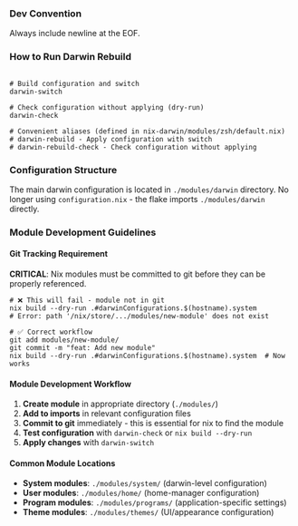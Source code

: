 ### Dev Convention
Always include newline at the EOF.

### How to Run Darwin Rebuild
```shell

# Build configuration and switch
darwin-switch

# Check configuration without applying (dry-run)
darwin-check

# Convenient aliases (defined in nix-darwin/modules/zsh/default.nix)
# darwin-rebuild - Apply configuration with switch
# darwin-rebuild-check - Check configuration without applying
```

### Configuration Structure
The main darwin configuration is located in `./modules/darwin` directory.
No longer using `configuration.nix` - the flake imports `./modules/darwin` directly.

### Module Development Guidelines

#### Git Tracking Requirement
**CRITICAL**: Nix modules must be committed to git before they can be properly referenced.

```shell
# ❌ This will fail - module not in git
nix build --dry-run .#darwinConfigurations.$(hostname).system
# Error: path '/nix/store/.../modules/new-module' does not exist

# ✅ Correct workflow
git add modules/new-module/
git commit -m "feat: Add new module"
nix build --dry-run .#darwinConfigurations.$(hostname).system  # Now works
```

#### Module Development Workflow
1. **Create module** in appropriate directory (`./modules/`)
2. **Add to imports** in relevant configuration files
3. **Commit to git** immediately - this is essential for nix to find the module
4. **Test configuration** with `darwin-check` or `nix build --dry-run`
5. **Apply changes** with `darwin-switch`

#### Common Module Locations
- **System modules**: `./modules/system/` (darwin-level configuration)
- **User modules**: `./modules/home/` (home-manager configuration)  
- **Program modules**: `./modules/programs/` (application-specific settings)
- **Theme modules**: `./modules/themes/` (UI/appearance configuration)
